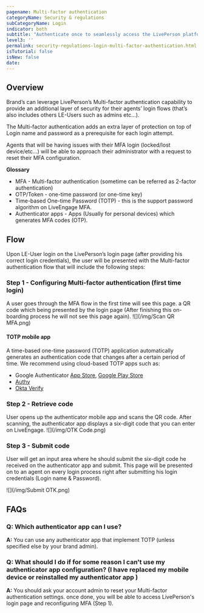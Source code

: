 ```yaml
---
pagename: Multi-factor authentication
categoryName: Security & regulations
subCategoryName: Login
indicator: both
subtitle: "Authenticate once to seamlessly access the LivePerson platform"
level3: ''
permalink: security-regulations-login-multi-factor-authentication.html
isTutorial: false
isNew: false
date:
---
```

## Overview

Brand’s can leverage LivePerson’s Multi-factor authentication capability to provide an additional layer of security for their agents’ login flows (that’s also includes others LE-Users such as admins etc...).

The Multi-factor authentication adds an extra layer of protection on top of Login name and password as a prerequisite for each login attempt.

Agents that will be having issues with their MFA login (locked/lost device/etc…) will be able to approach their administrator with a request to reset their MFA configuration.


**Glossary**

* MFA - Multi-factor authentication (sometime can be referred as 2-factor authentication)
* OTP/Token - one-time password (or one-time key)
* Time-based One-time Password (TOTP) - this is the support password algorithm on LiveEngage MFA.
* Authenticator apps - Apps (Usually for personal devices) which generates MFA codes (OTP).

## Flow

Upon LE-User login on the LivePerson’s login page (after providing his correct login credentials), the user will be presented with the Multi-factor authentication flow that will include the following steps:

### Step 1 - Configuring Multi-factor authentication (first time login)

A user goes through the MFA flow in the first time will see this page. a QR code which being presented by the login page (After finishing this on-boarding process he will not see this page again). ![](/img/Scan QR MFA.png)

#### TOTP mobile app
A time-based one-time password (TOTP) application automatically generates an authentication code that changes after a certain period of time. We recommend using cloud-based TOTP apps such as:
* Google Authenticator [App Store](https://itunes.apple.com/app/google-authenticator/id388497605?mt=8), [Google Play Store](https://play.google.com/store/apps/details?id=com.google.android.apps.authenticator2)
* [Authy](https://authy.com/download/)
* [Okta Verify](https://help.okta.com/en/prod/Content/Topics/Mobile/Okta_Verify_Using.htm)

### Step 2 - Retrieve code

User opens up the authenticator mobile app and scans the QR code. After scanning, the authenticator app displays a six-digit code that you can enter on LiveEngage.
![](/img/OTK Code.png)

### Step 3 - Submit code
User will get an input area where he should submit the six-digit code he received on the authenticator app and submit. This page will be presented on to an agent on every login process right after submitting his login credentials (Login name & Password).

![](/img/Submit OTK.png)

## FAQs

### Q: Which authenticator app can I use?

**A:** You can use any authenticator app that implement TOTP (unless specified else by your brand admin).

### Q: What should I do if for some reason I can't use my authenticator app configuration? (I have replaced my mobile device or reinstalled my authenticator app )

**A:** You should ask your account admin to reset your Multi-factor authentication settings. once done, you will be able to access LivePerson's login page and reconfiguring MFA (Step 1).
